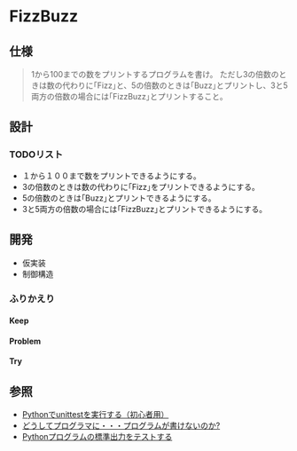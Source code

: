 # FizzBuzz

## 仕様
> 1から100までの数をプリントするプログラムを書け。
> ただし3の倍数のときは数の代わりに｢Fizz｣と、5の倍数のときは｢Buzz｣とプリントし、3と5両方の倍数の場合には｢FizzBuzz｣とプリントすること。

## 設計
### TODOリスト
+ １から１００まで数をプリントできるようにする。
+ 3の倍数のときは数の代わりに｢Fizz｣をプリントできるようにする。
+ 5の倍数のときは｢Buzz｣とプリントできるようにする。
+ 3と5両方の倍数の場合には｢FizzBuzz｣とプリントできるようにする。


## 開発
+ 仮実装
+ 制御構造

### ふりかえり
#### Keep
#### Problem
#### Try

## 参照
+ [Pythonでunittestを実行する（初心者用）](https://qiita.com/takus69/items/cde279266b46daf9972d)
+ [どうしてプログラマに・・・プログラムが書けないのか?](http://www.aoky.net/articles/jeff_atwood/why_cant_programmers_program.htm)
+ [Pythonプログラムの標準出力をテストする](https://qiita.com/Asayu123/items/6f2471aa5ebe597b2638)